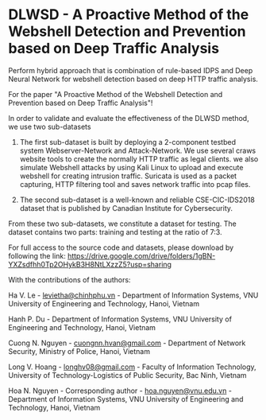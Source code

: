# DLWSD - A Proactive Method of the Webshell Detection and Prevention based on Deep Traffic Analysis


Perform hybrid approach that is combination of rule-based IDPS and Deep Neural Network for webshell detection based on deep HTTP traffic analysis.

For the paper "A Proactive Method of the Webshell Detection and Prevention based on Deep Traffic Analysis"!

In order to validate and evaluate the effectiveness of the DLWSD method, we use two sub-datasets

1. The first sub-dataset is built by deploying a 2-component testbed system Webserver-Network and Attack-Network. We use several craws website tools to create the normally HTTP traffic as legal clients.  we also simulate Webshell attacks by using Kali Linux to upload and execute webshell for creating intrusion traffic. Suricata is used as a packet capturing, HTTP filtering tool and saves network traffic into pcap files. 

2. The second sub-dataset is a well-known and reliable CSE-CIC-IDS2018 dataset that is published by Canadian Institute for Cybersecurity.

From these two sub-datasets, we constitute a dataset for testing. The dataset contains two parts: training and testing at the ratio of 7:3.

For full access to the source code and datasets, please download by following the link: 
https://drive.google.com/drive/folders/1gBN-YXZsdfhh0Tp2OHykB3H8NtLXzzZ5?usp=sharing

With the contributions of the authors:

Ha V. Le - levietha@chinhphu.vn - Department of Information Systems, VNU University of Engineering and Technology, Hanoi, Vietnam

Hanh P. Du - Department of Information Systems, VNU University of Engineering and Technology, Hanoi, Vietnam

Cuong N. Nguyen - cuongnn.hvan@gmail.com - Department of Network Security, Ministry of Police, Hanoi, Vietnam 

Long V. Hoang - longhv08@gmail.com - Faculty of Information Technology, University of Technology-Logistics of Public Security, Bac Ninh, Vietnam

Hoa N. Nguyen - Corresponding author - hoa.nguyen@vnu.edu.vn - Department of Information Systems, VNU University of Engineering and Technology, Hanoi, Vietnam
